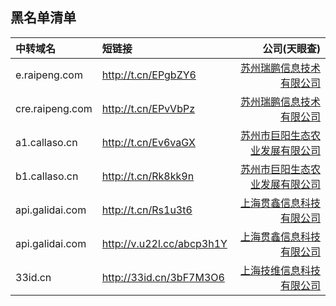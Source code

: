黑名单清单
---

| 中转域名        | 短链接           | 公司(天眼查) |
| :------------- |:-------------| -----:|
| e.raipeng.com | http://t.cn/EPgbZY6 | [苏州瑞鹏信息技术有限公司](https://www.tianyancha.com/company/2324572107) |
| cre.raipeng.com | http://t.cn/EPvVbPz | [苏州瑞鹏信息技术有限公司](https://www.tianyancha.com/company/2324572107) |
| a1.callaso.cn | http://t.cn/Ev6vaGX | [苏州市巨阳生态农业发展有限公司](https://www.tianyancha.com/company/2955128110) |
| b1.callaso.cn | http://t.cn/Rk8kk9n | [苏州市巨阳生态农业发展有限公司](https://www.tianyancha.com/company/2955128110) |
| api.galidai.com | http://t.cn/Rs1u3t6| [上海贯鑫信息科技有限公司](https://www.tianyancha.com/company/316113383) |
| api.galidai.com | http://v.u22l.cc/abcp3h1Y | [上海贯鑫信息科技有限公司](https://www.tianyancha.com/company/316113383) |
| 33id.cn | http://33id.cn/3bF7M3O6 |[上海技维信息科技有限公司](https://www.tianyancha.com/company/2344956941)
